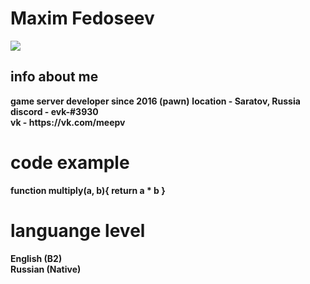 <h1>Maxim Fedoseev</h1>
<img src="https://user-images.githubusercontent.com/96002565/146638346-1a05a73f-e559-4edf-b4f9-41063337699f.png">
<h2>info about me</h2>
<b>game server developer since 2016 (pawn)</b>
<b>location - Saratov, Russia</b><br>
<b>discord - evk-#3930</b><br>
<b>vk - https://vk.com/meepv</b>
<h1>code example</h1>
<b>function multiply(a, b){
  return a * b
}
</b>
<h1> languange level</h1>
<b>English (B2)</b><br>
<b>Russian (Native)</b>
